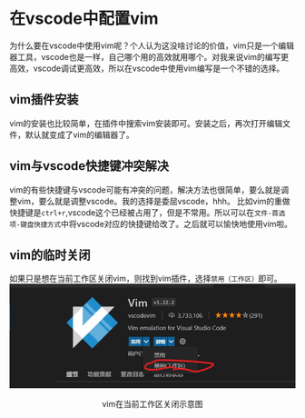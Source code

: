 # 在vscode中配置vim
为什么要在vscode中使用vim呢？个人认为这没啥讨论的价值，vim只是一个编辑器工具，vscode也是一样，自己哪个用的高效就用哪个。对我来说vim的编写更高效，vscode调试更高效，所以在vscode中使用vim编写是一个不错的选择。

## vim插件安装
vim的安装也比较简单，在插件中搜索vim安装即可。安装之后，再次打开编辑文件，默认就变成了vim的编辑器了。

## vim与vscode快捷键冲突解决
vim的有些快捷键与vscode可能有冲突的问题，解决方法也很简单，要么就是调整vim，要么就是调整vscode。我的选择是委屈vscode，hhh。
比如vim的重做快捷键是`ctrl+r`,vscode这个已经被占用了，但是不常用。所以可以在`文件-首选项-键盘快捷方式`中将vscode对应的快捷键给改了。之后就可以愉快地使用vim啦。

## vim的临时关闭
如果只是想在当前工作区关闭vim，则找到vim插件，选择`禁用（工作区）`即可。
![禁用示意图](res/6.jpg)

<p align='center'>vim在当前工作区关闭示意图</p>